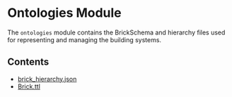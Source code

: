
# Ontologies Module

The `ontologies` module contains the BrickSchema and hierarchy files used for representing and managing the building systems.

## Contents

- [brick_hierarchy.json](../reference/ontologies/brick_hierarchy.md)
- [Brick.ttl](../reference/ontologies/Brick.md)
